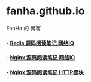 # fanha.github.io
FanHa 的 博客

#### - [Redis 源码阅读笔记 网络IO](https://fanha.github.io/Redis%E7%BD%91%E7%BB%9CIO)
#### - [Nginx 源码阅读笔记 网络IO](https://fanha.github.io/nginx%E7%BD%91%E7%BB%9CIO)
#### - [Nginx 源码阅读笔记 HTTP模块](https://fanha.github.io/Nginx%20HTTP%E6%A8%A1%E5%9D%97)

